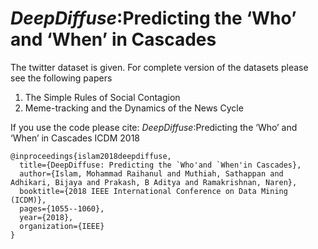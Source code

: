 # *DeepDiffuse*:Predicting the ‘Who’ and ‘When’ in Cascades
The twitter dataset is given. For complete version of the datasets please see the following papers
1. The Simple Rules of Social Contagion
2.  Meme-tracking and the Dynamics of the News Cycle

If you use the code please cite:
*DeepDiffuse*:Predicting the ‘Who’ and ‘When’ in Cascades ICDM 2018

```@INPROCEEDINGS{8594943, 
@inproceedings{islam2018deepdiffuse,
  title={DeepDiffuse: Predicting the `Who'and `When'in Cascades},
  author={Islam, Mohammad Raihanul and Muthiah, Sathappan and Adhikari, Bijaya and Prakash, B Aditya and Ramakrishnan, Naren},
  booktitle={2018 IEEE International Conference on Data Mining (ICDM)},
  pages={1055--1060},
  year={2018},
  organization={IEEE}
}
